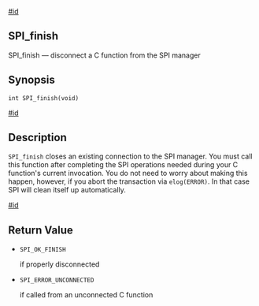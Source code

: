 [#id](#SPI-SPI-FINISH)

## SPI_finish

SPI_finish — disconnect a C function from the SPI manager

## Synopsis

```
int SPI_finish(void)
```

[#id](#id-1.8.12.8.3.5)

## Description

`SPI_finish` closes an existing connection to the SPI manager. You must call this function after completing the SPI operations needed during your C function's current invocation. You do not need to worry about making this happen, however, if you abort the transaction via `elog(ERROR)`. In that case SPI will clean itself up automatically.

[#id](#id-1.8.12.8.3.6)

## Return Value

- `SPI_OK_FINISH`

  if properly disconnected

- `SPI_ERROR_UNCONNECTED`

  if called from an unconnected C function
